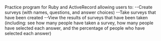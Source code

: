 Practice program for Ruby and ActiveRecord allowing users to:
--Create surveys (with names, questions, and answer choices)
--Take surveys that have been created
--View the results of surveys that have been taken (including: see how many people have taken a survey, how many people have selected each answer, and the percentage of people who have selected each answer)